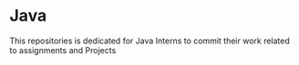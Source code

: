# Java
This repositories is dedicated for Java Interns to commit their work related to assignments and Projects 

